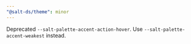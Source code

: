 ```yaml
---
"@salt-ds/theme": minor
---
```


Deprecated `--salt-palette-accent-action-hover`. Use `--salt-palette-accent-weakest` instead.
